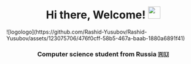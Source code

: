 <h1 align="center">Hi there, Welcome!</a> 
<img src="https://github.com/blackcater/blackcater/raw/main/images/Hi.gif" height="32"/></h1>
![logologo](https://github.com/Rashid-Yusubov/Rashid-Yusubov/assets/123075706/476f0cff-58b5-467a-baab-1880a6891f41)
<h3 align="center">Computer science student from Russia 🇷🇺</h3>
